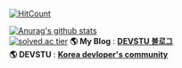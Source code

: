 
[![HitCount](http://hits.dwyl.com/winterlood/repo/winterlood.svg)](http://hits.dwyl.com/winterlood/repo/winterlood)  

[![Anurag's github stats](https://github-readme-stats.vercel.app/api?username=winterlood&theme=highcontrast&count_private=true&hide=stars)](https://github.com/anuraghazra/github-readme-stats)<br/>
[![solved.ac tier](http://mazassumnida.wtf/api/v2/generate_badge?boj=winterlood)](https://solved.ac/winterlood)
**🌎 My Blog** : [**DEVSTU 블로그**](https://blog.naver.com/king1997)  
**🌎 DEVSTU** : [**Korea devloper's community**](https://devstu.co.kr)
<!--
**sg05138/sg05138** is a ✨ _special_ ✨ repository because its `README.md` (this file) appears on your GitHub profile.

Here are some ideas to get you started:

- 🔭 I’m currently working on ...
- 🌱 I’m currently learning ...
- 👯 I’m looking to collaborate on ...
- 🤔 I’m looking for help with ...
- 💬 Ask me about ...
- 📫 How to reach me: ...
- 😄 Pronouns: ...
- ⚡ Fun fact: ...
-->
<!--
**winterlood/winterlood** is a ✨ _special_ ✨ repository because its `README.md` (this file) appears on your GitHub profile.

Here are some ideas to get you started:

- 🔭 I’m currently working on ...
- 🌱 I’m currently learning ...
- 👯 I’m looking to collaborate on ...
- 🤔 I’m looking for help with ...
- 💬 Ask me about ...
- 📫 How to reach me: ...
- 😄 Pronouns: ...
- ⚡ Fun fact: ...
-->
